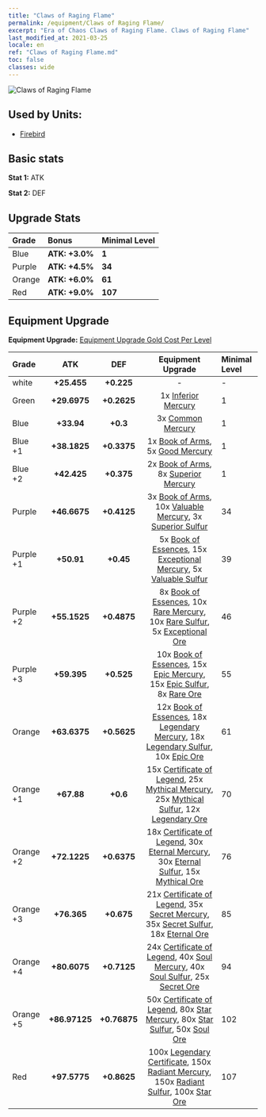 ```yaml
---
title: "Claws of Raging Flame"
permalink: /equipment/Claws of Raging Flame/
excerpt: "Era of Chaos Claws of Raging Flame. Claws of Raging Flame"
last_modified_at: 2021-03-25
locale: en
ref: "Claws of Raging Flame.md"
toc: false
classes: wide
---
```


  ![Claws of Raging Flame](/images/e/e_9073.png)

## Used by Units:

* [Firebird](/units/Firebird/) 


## Basic stats
 **Stat 1:** ATK

 **Stat 2:** DEF

## Upgrade Stats

  |     Grade    |   Bonus | Minimal Level | 
  |:-------------|:--------|:--------------| 
  | Blue | **ATK: +3.0%** | **1** | 
  | Purple | **ATK: +4.5%** | **34** | 
  | Orange | **ATK: +6.0%** | **61** | 
  | Red | **ATK: +9.0%** | **107** | 


## Equipment Upgrade
 **Equipment Upgrade:** [Equipment Upgrade Gold Cost Per Level](/equipment/EquipmentUpgradeCostPerLevel/) 

  |          Grade      | ATK | DEF | Equipment Upgrade | Minimal Level |
  |:--------------------|:---------:|:---------:|:----------------:|:--------------|
  | white | **+25.455** | **+0.225** | - | - |
  | Green | **+29.6975** | **+0.2625** | 1x [Inferior Mercury](/Items/mat_2/) | 1 |
  | Blue | **+33.94** | **+0.3** | 3x [Common Mercury](/Items/mat_8/) | 1 |
  | Blue +1 | **+38.1825** | **+0.3375** | 1x [Book of Arms](/Items/mat_18/), 5x [Good Mercury](/Items/mat_14/) | 1 |
  | Blue +2 | **+42.425** | **+0.375** | 2x [Book of Arms](/Items/mat_25/), 8x [Superior Mercury](/Items/mat_21/) | 1 |
  | Purple | **+46.6675** | **+0.4125** | 3x [Book of Arms](/Items/mat_32/), 10x [Valuable Mercury](/Items/mat_28/), 3x [Superior Sulfur](/Items/mat_22/) | 34 |
  | Purple +1 | **+50.91** | **+0.45** | 5x [Book of Essences](/Items/mat_39/), 15x [Exceptional Mercury](/Items/mat_35/), 5x [Valuable Sulfur](/Items/mat_29/) | 39 |
  | Purple +2 | **+55.1525** | **+0.4875** | 8x [Book of Essences](/Items/mat_46/), 10x [Rare Mercury](/Items/mat_42/), 10x [Rare Sulfur](/Items/mat_43/), 5x [Exceptional Ore](/Items/mat_33/) | 46 |
  | Purple +3 | **+59.395** | **+0.525** | 10x [Book of Essences](/Items/mat_53/), 15x [Epic Mercury](/Items/mat_49/), 15x [Epic Sulfur](/Items/mat_50/), 8x [Rare Ore](/Items/mat_40/) | 55 |
  | Orange | **+63.6375** | **+0.5625** | 12x [Book of Essences](/Items/mat_60/), 18x [Legendary Mercury](/Items/mat_56/), 18x [Legendary Sulfur](/Items/mat_57/), 10x [Epic Ore](/Items/mat_47/) | 61 |
  | Orange +1 | **+67.88** | **+0.6** | 15x [Certificate of Legend](/Items/mat_67/), 25x [Mythical Mercury](/Items/mat_63/), 25x [Mythical Sulfur](/Items/mat_64/), 12x [Legendary Ore](/Items/mat_54/) | 70 |
  | Orange +2 | **+72.1225** | **+0.6375** | 18x [Certificate of Legend](/Items/mat_74/), 30x [Eternal Mercury](/Items/mat_70/), 30x [Eternal Sulfur](/Items/mat_71/), 15x [Mythical Ore](/Items/mat_61/) | 76 |
  | Orange +3 | **+76.365** | **+0.675** | 21x [Certificate of Legend](/Items/mat_81/), 35x [Secret Mercury](/Items/mat_77/), 35x [Secret Sulfur](/Items/mat_78/), 18x [Eternal Ore](/Items/mat_68/) | 85 |
  | Orange +4 | **+80.6075** | **+0.7125** | 24x [Certificate of Legend](/Items/mat_88/), 40x [Soul Mercury](/Items/mat_84/), 40x [Soul Sulfur](/Items/mat_85/), 25x [Secret Ore](/Items/mat_75/) | 94 |
  | Orange +5 | **+86.97125** | **+0.76875** | 50x [Certificate of Legend](/Items/mat_95/), 80x [Star Mercury](/Items/mat_91/), 80x [Star Sulfur](/Items/mat_92/), 50x [Soul Ore](/Items/mat_82/) | 102 |
  | Red | **+97.5775** | **+0.8625** | 100x [Legendary Certificate](/Items/mat_102/), 150x [Radiant Mercury](/Items/mat_98/), 150x [Radiant Sulfur](/Items/mat_99/), 100x [Star Ore](/Items/mat_89/) | 107 |

